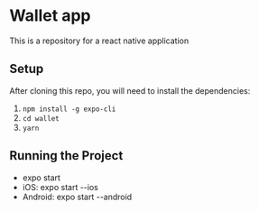 # Wallet app

This is a repository for a react native application

## Setup

After cloning this repo, you will need to install the dependencies:

1. `npm install -g expo-cli`
2. `cd wallet`
3. `yarn`

## Running the Project

- expo start
- iOS: expo start --ios
- Android: expo start --android
